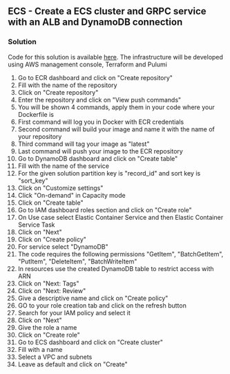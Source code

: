 ## ECS - Create a ECS cluster and GRPC service with an ALB and DynamoDB connection

### Solution

Code for this solution is available [here](https://github.com/ZRRero/blacklist-api). The infrastructure will be developed using AWS management console, Terraform and Pulumi

1. Go to ECR dashboard and click on "Create repository"
2. Fill with the name of the repository
3. Click on "Create repository"
4. Enter the repository and click on "View push commands"
5. You will be shown 4 commands, apply them in your code where your Dockerfile is
6. First command will log you in Docker with ECR credentials
7. Second command will build your image and name it with the name of your repository
8. Third command will tag your image as "latest"
9. Last command will push your image to the ECR repository
10. Go to DynamoDB dashboard and click on "Create table"
11. Fill with the name of the service
12. For the given solution partition key is "record_id" and sort key is "sort_key"
13. Click on "Customize settings"
14. Click "On-demand" in Capacity mode
15. Click on "Create table"
16. Go to IAM dashboard roles section and click on "Create role"
17. On Use case select Elastic Container Service and then Elastic Container Service Task
18. Click on "Next"
19. Click on "Create policy"
20. For service select "DynamoDB"
21. The code requires the following permissions "GetItem", "BatchGetItem", "PutItem", "DeleteItem", "BatchWriteItem"
22. In resources use the created DynamoDB table to restrict access with ARN
23. Click on "Next: Tags"
24. Click on "Next: Review"
25. Give a descriptive name and click on "Create policy"
26. GO to your role creation tab and click on the refresh button
27. Search for your IAM policy and select it
28. Click on "Next"
29. Give the role a name
30. Click on "Create role"
31. Go to ECS dashboard and click on "Create cluster"
32. Fill with a name
33. Select a VPC and subnets
34. Leave as default and click on "Create"